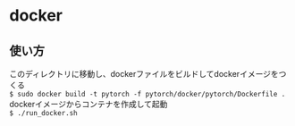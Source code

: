 # docker
## 使い方
このディレクトリに移動し、dockerファイルをビルドしてdockerイメージをつくる  
`$ sudo docker build -t pytorch -f pytorch/docker/pytorch/Dockerfile .`
dockerイメージからコンテナを作成して起動  
`$ ./run_docker.sh`
